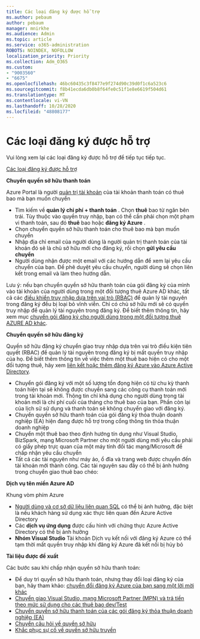 ```yaml
---
title: Các loại đăng ký được hỗ trợ
ms.author: pebaum
author: pebaum
manager: mnirkhe
ms.audience: Admin
ms.topic: article
ms.service: o365-administration
ROBOTS: NOINDEX, NOFOLLOW
localization_priority: Priority
ms.collection: Adm_O365
ms.custom:
- "9003560"
- "6675"
ms.openlocfilehash: 46bc60435c3f8477e9f274d90c39d0f1c6a523c6
ms.sourcegitcommit: f8b41ecda6db0b8f64fe0c51f1e8e6619f504d61
ms.translationtype: MT
ms.contentlocale: vi-VN
ms.lasthandoff: 10/28/2020
ms.locfileid: "48808177"
---
```

# <a name="supported-subscription-types"></a>Các loại đăng ký được hỗ trợ

Vui lòng xem lại các loại đăng ký được hỗ trợ để tiếp tục tiếp tục.

[Các loại đăng ký được hỗ trợ](https://docs.microsoft.com/azure/billing/billing-subscription-transfer?WT.mc_id=Portal-Microsoft_Azure_Support#supported-subscription-types)

**Chuyển quyền sở hữu thanh toán**

Azure Portal là người [quản trị tài khoản](https://ms.portal.azure.com/) của tài khoản thanh toán có thuê bao mà bạn muốn chuyển

- Tìm kiếm về **quản lý chi phí + thanh toán** . Chọn **thuê** bao từ ngăn bên trái. Tùy thuộc vào quyền truy nhập, bạn có thể cần phải chọn một phạm vi thanh toán, sau đó **thuê** bao hoặc **đăng ký Azure** .
- Chọn chuyển quyền sở hữu thanh toán cho thuê bao mà bạn muốn chuyển
- Nhập địa chỉ email của người dùng là người quản trị thanh toán của tài khoản đó sẽ là chủ sở hữu mới cho đăng ký, rồi chọn **gửi yêu cầu chuyển**
- Người dùng nhận được một email với các hướng dẫn để xem lại yêu cầu chuyển của bạn. Để phê duyệt yêu cầu chuyển, người dùng sẽ chọn liên kết trong email và làm theo hướng dẫn.

Lưu ý: nếu bạn chuyển quyền sở hữu thanh toán của gói đăng ký của mình vào tài khoản của người dùng trong một đối tượng thuê Azure AD khác, tất cả các [điều khiển truy nhập dựa trên vai trò (RBAC)](https://docs.microsoft.com/azure/role-based-access-control/overview?WT.mc_id=Portal-Microsoft_Azure_Support) để quản lý tài nguyên trong đăng ký đều bị loại bỏ vĩnh viễn. Chỉ có chủ sở hữu mới sẽ có quyền truy nhập để quản lý tài nguyên trong đăng ký. Để biết thêm thông tin, hãy xem mục [chuyển gói đăng ký cho người dùng trong một đối tượng thuê AZURE AD khác](https://docs.microsoft.com/azure/active-directory/managed-identities-azure-resources/known-issues?WT.mc_id=Portal-Microsoft_Azure_Support).

**Chuyển quyền sở hữu đăng ký**

Quyền sở hữu đăng ký chuyển giao truy nhập dựa trên vai trò điều kiện tiên quyết (RBAC) để quản lý tài nguyên trong đăng ký bị mất quyền truy nhập của họ. Để biết thêm thông tin về việc thêm một thuê bao hiện có cho một đối tượng thuê, hãy xem [liên kết hoặc thêm đăng ký Azure vào Azure Active Directory](https://docs.microsoft.com/azure/active-directory/fundamentals/active-directory-how-subscriptions-associated-directory?WT.mc_id=Portal-Microsoft_Azure_Support).

- Chuyển gói đăng ký với một số lượng tồn đọng hiện có từ chu kỳ thanh toán hiện tại sẽ không được chuyển sang các công cụ thanh toán mới trong tài khoản mới. Thông tin chỉ khả dụng cho người dùng trong tài khoản mới là chi phí cuối của tháng cho thuê bao của bạn. Phần còn lại của lịch sử sử dụng và thanh toán sẽ không chuyển giao với đăng ký.
- Chuyển quyền sở hữu thanh toán của gói đăng ký thỏa thuận doanh nghiệp (EA) hiện đang được hỗ trợ trong cổng thông tin thỏa thuận doanh nghiệp
- Chuyển một thuê bao theo định hướng tín dụng như Visual Studio, BizSpark, mạng Microsoft Partner cho một người dùng mới yêu cầu phải có giấy phép trực quan của một máy tính đối tác mạng/Microsoft để chấp nhận yêu cầu chuyển
- Tất cả các tài nguyên như máy ảo, ổ đĩa và trang web được chuyển đến tài khoản mới thành công. Các tài nguyên sau đây có thể bị ảnh hưởng trong chuyển giao thuê bao chéo:

**Dịch vụ tên miền Azure AD**

Khung vòm phím Azure

- [Người dùng và cơ sở dữ liệu liên quan SQL](https://docs.microsoft.com/azure/sql-database/sql-database-aad-authentication-configure?WT.mc_id=Portal-Microsoft_Azure_Support) có thể bị ảnh hưởng, đặc biệt là nếu khách hàng sử dụng xác thực liên quan đến Azure Active Directory
- Các **dịch vụ ứng dụng** được cấu hình với chứng thực Azure Active Directory có thể bị ảnh hưởng
- **Nhóm Visual Studio** Tài khoản Dịch vụ kết nối với đăng ký Azure có thể tạm thời mất quyền truy nhập khi đăng ký Azure đã kết nối bị hủy bỏ

**Tài liệu được đề xuất**

Các bước sau khi chấp nhận quyền sở hữu thanh toán:

- Để duy trì quyền sở hữu thanh toán, nhưng thay đổi loại đăng ký của bạn, hãy tham khảo: [chuyển đổi đăng ký Azure của bạn sang một lời mời khác](https://docs.microsoft.com/azure/billing/billing-how-to-switch-azure-offer?WT.mc_id=Portal-Microsoft_Azure_Support)
- [Chuyển giao Visual Studio, mạng Microsoft Partner (MPN) và trả tiền theo mức sử dụng cho các thuê bao dev/Test](https://docs.microsoft.com/azure/billing/billing-subscription-transfer?WT.mc_id=Portal-Microsoft_Azure_Support#transferring-visual-studio-microsoft-partner-network-mpn-and-pay-as-you-go-devtest-subscriptions)
- [Chuyển quyền sở hữu thanh toán của các gói đăng ký thỏa thuận doanh nghiệp (EA)](https://docs.microsoft.com/azure/billing/billing-subscription-transfer?WT.mc_id=Portal-Microsoft_Azure_Support#transfer-billing-ownership-of-enterprise-agreement-ea-subscriptions)
- [Chuyển câu hỏi về quyền sở hữu](https://docs.microsoft.com/azure/billing/billing-subscription-transfer?WT.mc_id=Portal-Microsoft_Azure_Support#frequently-asked-questions-faq-for-senders)
- [Khắc phục sự cố về quyền sở hữu truyền](https://docs.microsoft.com/azure/billing/billing-subscription-transfer?WT.mc_id=Portal-Microsoft_Azure_Support#troubleshooting)